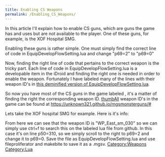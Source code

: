```yaml
---
title: Enabling CS Weapons
permalink: /Enabling_CS_Weapons/
---
```


In this article I'll explain how to enable CS guns, which are guns the
game has and uses but are not available to the player. One of these
guns, for example, is the XOF Hospital SMG.

Enabling these guns is rather simple. One must simply find the correct
line of code in EquipDevelopFlowSetting.lua and change "p69=2" to
"p69=0"

Now, finding the right line of code that pertains to the correct weapon
is the tricky part. Each line of code in EquipDevelopFlowSetting.lua is
a developable item in the iDroid and finding the right one is needed in
order to enable the weapon. Fortunately I have labeled many of the lines
with their weapon ID's in [this deminified version of
EquipDevelopFlowSetting.lua](https://github.com/Your401kPlan/Misc-Lua/blob/main/EquipDevelopFlowSetting%20Labeled.lua).

So now you have most of the CS guns in the game labeled , it's a matter
of finding the right the corresponding weapon ID.
[thumbAll](/File:XOF_Hospital_SMG_Info.png "wikilink") weapon ID's in
the game can be found at <https://unknown321.github.io/mgsmonsterguns/#>

Lets take the XOF hospital SMG for example. Here is it's info:

From here we can see that the weapon ID is "WP_East_sm_030" so we can
simply use ctrl+f to search this on the labeled lua file from github. In
this case it's on line p50=310, so we simply scroll to the right to
p69=2 and change it to p69=0. Save the file as
EquipDevelopFlowSetting.lua and use fileproliferator and makebite to
save it as a .mgsv. [Category:Weapons](/Category:Weapons "wikilink")
[Category:Lua](/Category:Lua "wikilink")